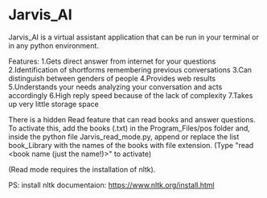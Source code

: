 # Jarvis_AI 

Jarvis_AI is a virtual assistant application that can be run in your terminal or in any python environment. 

Features:
1.Gets direct answer from internet for your questions
2.Identification of shortforms remembering previous conversations
3.Can distinguish between genders of people
4.Provides web results
5.Understands your needs analyzing your conversation and acts accordingly
6.High reply speed because of the lack of complexity
7.Takes up very little storage space

There is a hidden Read feature that can read books and answer questions. To activate this, add the books (.txt) in the Program_Files/pos folder and, inside the python file Jarvis_read_mode.py, append or replace the list book_Library with the names of the books with file extension. (Type "read <book name (just the name!)>" to activate)

(Read mode requires the installation of nltk).

PS: install nltk documentaion: https://www.nltk.org/install.html


